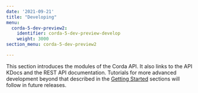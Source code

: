 ```yaml
---
date: '2021-09-21'
title: "Developing"
menu:
  corda-5-dev-preview2:
    identifier: corda-5-dev-preview-develop
    weight: 3000
section_menu: corda-5-dev-preview2

---
```

This section introduces the modules of the Corda API. It also links to the API KDocs and the REST API documentation. Tutorials for more advanced development beyond that described in the [Getting Started](../getting-started/get-started.html) sections will follow in future releases.
